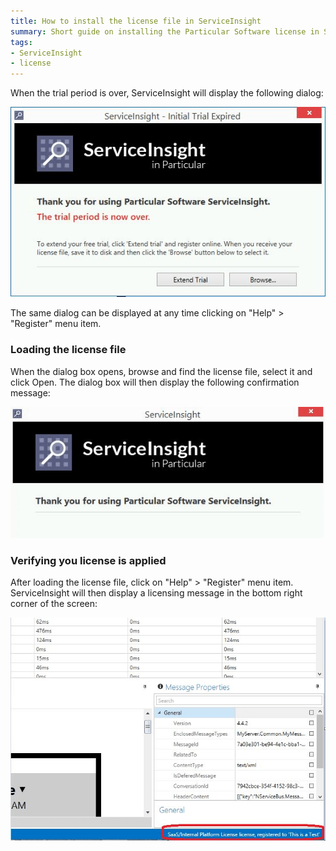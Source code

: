 ```yaml
---
title: How to install the license file in ServiceInsight
summary: Short guide on installing the Particular Software license in Serviceinsight user interface
tags:
- ServiceInsight
- license
---
```


When the trial period is over, ServiceInsight will display the following dialog:

![trial period expiration](images/trial-period-expiration.png)

The same dialog can be displayed at any time clicking on "Help" \> "Register" menu item.


### Loading the license file

When the dialog box opens, browse and find the license file, select it and click Open. The dialog box will then display the following confirmation message:

![trial period licensed](images/trial-period-licensed.png)


### Verifying you license is applied

After loading the license file, click on "Help" \> "Register" menu item. ServiceInsight will then display a licensing message in the bottom right corner of the screen:

![license verified](images/license-verified.png)

